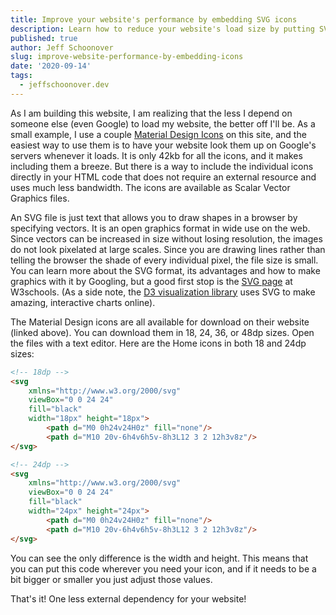 ```yaml
---
title: Improve your website's performance by embedding SVG icons
description: Learn how to reduce your website's load size by putting SVG icons directly into your HTML rather than embedding an externally hosted icon font!
published: true
author: Jeff Schoonover
slug: improve-website-performance-by-embedding-icons
date: '2020-09-14'
tags:
  - jeffschoonover.dev
---
```


As I am building this website, I am realizing that the less I depend on someone else (even Google) to load my website, the better off I'll be.  As a small example, I use a couple [Material Design Icons](https://material.io/resources/icons/) on this site, and the easiest way to use them is to have your website look them up on Google's servers whenever it loads.  It is only 42kb for all the icons, and it makes including them a breeze.  But there is a way to include the individual icons directly in your HTML code that does not require an external resource and uses much less bandwidth.  The icons are available as Scalar Vector Graphics files.

An SVG file is just text that allows you to draw shapes in a browser by specifying vectors.  It is an open graphics format in wide use on the web.  Since vectors can be increased in size without losing resolution, the images do not look pixelated at large scales.  Since you are drawing lines rather than telling the browser the shade of every individual pixel, the file size is small.  You can learn more about the SVG format, its advantages and how to make graphics with it by Googling, but a good first stop is the [SVG page](https://www.w3schools.com/graphics/svg_intro.asp) at W3schools.  (As a side note, the [D3 visualization library](https://d3js.org/) uses SVG to make amazing, interactive charts online).

The Material Design icons are all available for download on their website (linked above).  You can download them in 18, 24, 36, or 48dp sizes.  Open the files with a text editor.  Here are the Home icons in both 18 and 24dp sizes:

```html
<!-- 18dp -->
<svg 
    xmlns="http://www.w3.org/2000/svg" 
    viewBox="0 0 24 24" 
    fill="black" 
    width="18px" height="18px">
        <path d="M0 0h24v24H0z" fill="none"/>
        <path d="M10 20v-6h4v6h5v-8h3L12 3 2 12h3v8z"/>
</svg>

<!-- 24dp -->
<svg 
    xmlns="http://www.w3.org/2000/svg" 
    viewBox="0 0 24 24" 
    fill="black" 
    width="24px" height="24px">
        <path d="M0 0h24v24H0z" fill="none"/>
        <path d="M10 20v-6h4v6h5v-8h3L12 3 2 12h3v8z"/>
</svg>
```

You can see the only difference is the width and height.  This means that you can put this code wherever you need your icon, and if it needs to be a bit bigger or smaller you just adjust those values.

That's it!  One less external dependency for your website!
